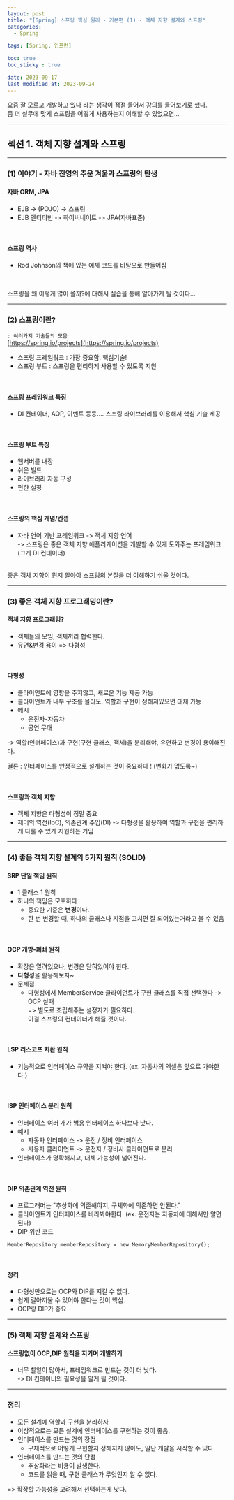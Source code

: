 ```yaml
---
layout: post
title: "[Spring] 스프링 핵심 원리 - 기본편 (1) - 객체 지향 설계와 스프링"
categories: 
  - Spring

tags: [Spring, 인프런]

toc: true
toc_sticky : true

date: 2023-09-17
last_modified_at: 2023-09-24
---
```


요즘 잘 모르고 개발하고 있나 라는 생각이 점점 들어서 강의를 들어보기로 했다.  
좀 더 실무에 맞게 스프링을 어떻게 사용하는지 이해할 수 있었으면...

---
## 섹션 1. 객체 지향 설계와 스프링

---
### (1) 이야기 - 자바 진영의 추운 겨울과 스프링의 탄생
#### 자바 ORM, JPA

- EJB -> (POJO) -> 스프링
- EJB 엔티티빈 -> 하이버네이트 -> JPA(자바표준)  

<br/>

#### 스프링 역사

- Rod Johnson의 책에 있는 예제 코드를 바탕으로 만들어짐  
<br/> 

스프링을 왜 이렇게 많이 쓸까?에 대해서 실습을 통해 알아가게 될 것이다...

---
### (2) 스프링이란?

`: 여러가지 기술들의 모음 `  
[https://spring.io/projects](https://spring.io/projects)  
- 스프링 프레임워크 : 가장 중요함. 핵심기술!
- 스프링 부트 : 스프링을 편리하게 사용할 수 있도록 지원

<br/>

#### 스프링 프레임워크 특징
- DI 컨테이너, AOP, 이벤트 등등.... 스프링 라이브러리를 이용해서 핵심 기술 제공

<br/>

#### 스프링 부트 특징
- 웹서버를 내장
- 쉬운 빌드
- 라이브러리 자동 구성
- 편한 설정

<br/>

#### 스프링의 핵심 개념/컨셉
- 자바 언어 기반 프레임워크 -> 객체 지향 언어  
  -> 스프링은 좋은 객체 지향 애플리케이션을 개발할 수 있게 도와주는 프레임워크 (그게 DI 컨테이너)

<br/>
좋은 객체 지향이 뭔지 알아야 스프링의 본질을 더 이해하기 쉬울 것이다.


----
### (3) 좋은 객체 지향 프로그래밍이란?
#### 객체 지향 프로그래밍? 
  - 객체들의 모임, 객체끼리 협력한다.
  - 유연&변경 용이 => 다형성

<br/>

#### 다형성
- 클라이언트에 영향을 주지않고, 새로운 기능 제공 가능
- 클라이언트가 내부 구조를 몰라도, 역할과 구현이 정해져있으면 대체 가능
- 예시
  - 운전자-자동차
  - 공연 무대   

-> 역할(인터페이스)과 구현(구현 클래스, 객체)을 분리해야, 유연하고 변경이 용이해진다. 

결론 : 인터페이스를 안정적으로 설계하는 것이 중요하다 ! (변화가 없도록~)

<br/>

#### 스프링과 객체 지향
- 객체 지향은 다형성이 정말 중요
- 제어의 역전(IoC), 의존관계 주입(DI) -> 다형성을 활용하여 역할과 구현을 편리하게 다룰 수 있게 지원하는 거임


----
### (4) 좋은 객체 지향 설계의 5가지 원칙 (SOLID)
#### SRP 단일 책임 원칙
- 1 클래스 1 원칙
- 하나의 책임은 모호하다
  - 중요한 기준은 **변경**이다.
  - 한 번 변경할 때, 하나의 클래스나 지점을 고치면 잘 되어있는거라고 볼 수 있음  

<br/>

#### OCP 개방-폐쇄 원칙
- 확장은 열려있으나, 변경은 닫혀있어야 한다.
- **다형성**을 활용해보자~
- 문제점
  - 다형성에서 MemberService 클라이언트가 구현 클래스를 직접 선택한다 -> OCP 실패  
    => 별도로 조립해주는 설정자가 필요하다.   
        이걸 스프링의 컨테이너가 해줄 것이다.

<br/>

#### LSP 리스코프 치환 원칙
- 기능적으로 인터페이스 규약을 지켜야 한다. (ex. 자동차의 엑셀은 앞으로 가야한다.)

<br/>

#### ISP 인터페이스 분리 원칙
- 인터페이스 여러 개가 범용 인터페이스 하나보다 낫다.
- 예시
  - 자동차 인터페이스 -> 운전 / 정비 인터페이스
  - 사용자 클라이언트 -> 운전자 / 정비사 클라이언트로 분리
- 인터페이스가 명확해지고, 대체 가능성이 넓어진다.

<br/>

#### DIP 의존관계 역전 원칙
- 프로그래머는 "추상화에 의존해야지, 구체화에 의존하면 안된다."
- 클라이언트가 인터페이스를 바라봐야한다. (ex. 운전자는 자동차에 대해서만 알면 된다)
- DIP 위반 코드
````
MemberRepository memberRepository = new MemoryMemberRepository();
````

<br/>

#### 정리
- 다형성만으로는 OCP와 DIP를 지킬 수 없다.
- 쉽게 갈아끼울 수 있어야 한다는 것이 핵심.
- OCP랑 DIP가 중요

----
### (5) 객체 지향 설계와 스프링
#### 스프링없이 OCP,DIP 원칙을 지키며 개발하기
- 너무 할일이 많아서, 프레임워크로 만드는 것이 더 낫다.  
-> DI 컨테이너의 필요성을 알게 될 것이다.

----
### 정리
- 모든 설계에 역할과 구현을 분리하자
- 이상적으로는 모든 설계에 인터페이스를 구현하는 것이 좋음.
- 인터페이스를 만드는 것의 장점
  - 구체적으로 어떻게 구현할지 정해지지 않아도, 일단 개발을 시작할 수 있다.
- 인터페이스를 만드는 것의 단점
  - 추상화라는 비용이 발생한다. 
  - 코드를 읽을 때, 구현 클래스가 무엇인지 알 수 없다.  

=> 확장할 가능성을 고려해서 선택하는게 낫다.